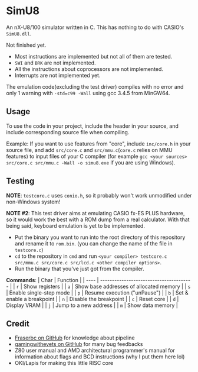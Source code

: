 # SimU8

An nX-U8/100 simulator written in C. This has nothing to do with CASIO's `SimU8.dll`.

Not finished yet.
- Most instructions are implemented but not all of them are tested.
- `SWI` and `BRK` are not implemented.
- All the instructions about coprocessors are not implemented.
- Interrupts are not implemented yet.

The emulation code(excluding the test driver) compiles with no error and only 1 warning with `-std=c99 -Wall` using gcc 3.4.5 from MinGW64.


## Usage
To use the code in your project, include the header in your source, and include corresponding source file when compiling.

Example: If you want to use features from "core", include `inc/core.h` in your source file, and add `src/core.c` and `src/mmu.c`(`core.c` relies on MMU features) to input files of your C compiler (for example `gcc <your sources> src/core.c src/mmu.c -Wall -o simu8.exe` if you are using Windows).


## Testing
**NOTE**: `testcore.c` uses `conio.h`, so it probably won't work unmodified under non-Windows system!

**NOTE #2**: This test driver aims at emulating CASIO fx-ES PLUS hardware, so it would work the best with a ROM dump from a real calculator. With that being said, keyboard emulation is yet to be implemented.

- Put the binary you want to run into the root directory of this repository and rename it to `rom.bin`. (you can change the name of the file in `testcore.c`)
- `cd` to the repository in `cmd` and run `<your compiler> testcore.c src/mmu.c src/core.c src/lcd.c <other compiler options>`.
- Run the binary that you've just got from the compiler.

**Commands**:
| Char | Function                                |
| ---- | --------------------------------------- |
| `r`  | Show registers                          |
| `a`  | Show base addresses of allocated memory |
| `s`  | Enable single-step mode                 |
| `p`  | Resume execution ("unPause")            |
| `b`  | Set & enable a breakpoint               |
| `n`  | Disable the breakpoint                  |
| `c`  | Reset core                              |
| `d`  | Display VRAM                            |
| `j`  | Jump to a new address                   |
| `m`  | Show data memory                        |

## Credit
- [Fraserbc on GitHub](https://github.com/Fraserbc) for knowledge about pipeline
- [gamingwithevets on GitHub](https://github.com/gamingwithevets) for many bug feedbacks
- Z80 user manual and AMD architectural programmer's manual for information about flags and BCD instructions (why I put them here lol)
- OKI/Lapis for making this little RISC core
